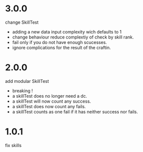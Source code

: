 # 3.0.0
change SkillTest
- adding a new data input complexity wich defaults to 1
- change behaviour reduce complextiy of check by skill rank.
- fail only if you do not have enough scucesses.
- ignore complications for the result of the craftin.
# 2.0.0
add modular SkillTest
- breaking !
- a skillTest does no longer need a dc.
- a skillTest will now count any success.
- a skillTest does now count any fails.
- a skillTest counts as one fail if it has neither success nor fails.
# 1.0.1
fix skills
